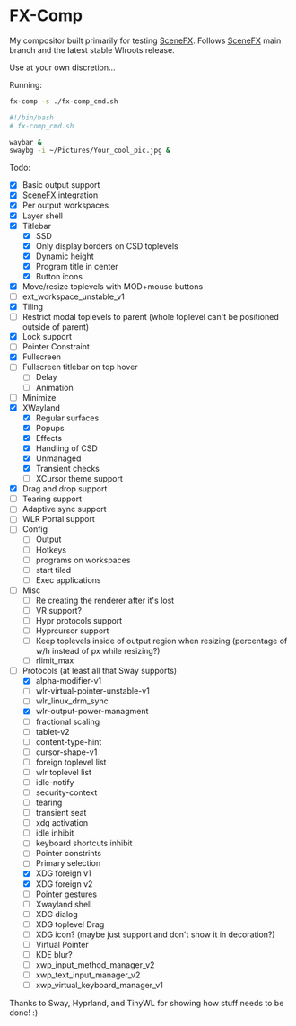 # FX-Comp

My compositor built primarily for testing [SceneFX](https://github.com/wlrfx/scenefx).
Follows [SceneFX](https://github.com/wlrfx/scenefx) main branch and the latest
stable Wlroots release.

Use at your own discretion...

Running:

```sh
fx-comp -s ./fx-comp_cmd.sh
```

```sh
#!/bin/bash
# fx-comp_cmd.sh

waybar &
swaybg -i ~/Pictures/Your_cool_pic.jpg &
```

Todo:

- [X] Basic output support
- [x] [SceneFX](https://github.com/wlrfx/scenefx) integration
- [X] Per output workspaces
- [x] Layer shell
- [X] Titlebar
    - [X] SSD
    - [X] Only display borders on CSD toplevels
    - [X] Dynamic height
    - [X] Program title in center
    - [X] Button icons
- [x] Move/resize toplevels with MOD+mouse buttons
- [ ] ext_workspace_unstable_v1
- [x] Tiling
- [ ] Restrict modal toplevels to parent (whole toplevel can't be positioned outside of parent)
- [x] Lock support
- [ ] Pointer Constraint
- [x] Fullscreen
- [ ] Fullscreen titlebar on top hover
    - [ ] Delay
    - [ ] Animation
- [ ] Minimize
- [X] XWayland
    - [X] Regular surfaces
    - [X] Popups
    - [X] Effects
    - [X] Handling of CSD
    - [X] Unmanaged
    - [X] Transient checks
    - [ ] XCursor theme support
- [X] Drag and drop support
- [ ] Tearing support
- [ ] Adaptive sync support
- [ ] WLR Portal support
- [ ] Config
    - [ ] Output
    - [ ] Hotkeys
    - [ ] programs on workspaces
    - [ ] start tiled
    - [ ] Exec applications
- [ ] Misc
    - [ ] Re creating the renderer after it's lost
    - [ ] VR support?
    - [ ] Hypr protocols support
    - [ ] Hyprcursor support
    - [ ] Keep toplevels inside of output region when resizing (percentage of w/h instead of px while resizing?)
    - [ ] rlimit_max
- [ ] Protocols (at least all that Sway supports)
    - [x] alpha-modifier-v1
    - [ ] wlr-virtual-pointer-unstable-v1
    - [ ] wlr_linux_drm_sync
    - [x] wlr-output-power-managment
    - [ ] fractional scaling
    - [ ] tablet-v2
    - [ ] content-type-hint
    - [ ] cursor-shape-v1
    - [ ] foreign toplevel list
    - [ ] wlr toplevel list
    - [ ] idle-notify
    - [ ] security-context
    - [ ] tearing
    - [ ] transient seat
    - [ ] xdg activation
    - [ ] idle inhibit
    - [ ] keyboard shortcuts inhibit
    - [ ] Pointer constrints
    - [ ] Primary selection
    - [x] XDG foreign v1
    - [x] XDG foreign v2
    - [ ] Pointer gestures
    - [ ] Xwayland shell
    - [ ] XDG dialog
    - [ ] XDG toplevel Drag
    - [ ] XDG icon? (maybe just support and don't show it in decoration?)
    - [ ] Virtual Pointer
    - [ ] KDE blur?
    - [ ] xwp_input_method_manager_v2
    - [ ] xwp_text_input_manager_v2
    - [ ] xwp_virtual_keyboard_manager_v1

Thanks to Sway, Hyprland, and TinyWL for showing how stuff needs to be done! :)
